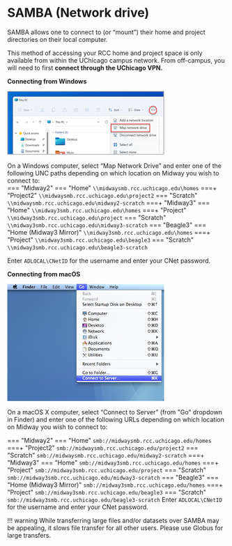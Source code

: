 # SAMBA (Network drive) 

SAMBA allows one to connect to (or “mount”) their home and project directories on their local computer.   

This method of accessing your RCC home and project space is only available from within the UChicago campus network. From off-campus, you will need to first **connect through the UChicago VPN.**

**Connecting from Windows**   


![Map Network Drive](img/data_management/map_network_drive.png)

On a Windows computer, select “Map Network Drive” and enter one of the following UNC paths depending on which location on Midway you wish to connect to:  
=== "Midway2"
    === "Home"
        ```
        \\midwaysmb.rcc.uchicago.edu\homes
        ```
    ===+ "Project2"
        ```
        \\midwaysmb.rcc.uchicago.edu\project2
        ```
    === "Scratch"
        ```
        \\midwaysmb.rcc.uchicago.edu\midway2-scratch
        ```
===+ "Midway3"
    === "Home"
        ```
        \\midway3smb.rcc.uchicago.edu\homes
        ``` 
    ===+ "Project"
        ```
        \\midway3smb.rcc.uchicago.edu\project
        ```
    === "Scratch"
        ```
        \\midway3smb.rcc.uchicago.edu\midway3-scratch
        ```
=== "Beagle3"
    === "Home (Midway3 Mirror)"
        ```
        \\midway3smb.rcc.uchicago.edu\homes
        ``` 
    ===+ "Project"
        ```
        \\midway3smb.rcc.uchicago.edu\beagle3
        ```
    === "Scratch"
        ```
        \\midway3smb.rcc.uchicago.edu\beagle3-scratch
        ```

Enter `ADLOCAL\CNetID` for the username and enter your CNet password.  


**Connecting from macOS**   

![Connect to Server](img/data_management/connect_to_server.jpg)  

On a macOS X computer, select “Connect to Server” (from "Go" dropdown in Finder) and enter one of the following URLs depending on which location on Midway you wish to connect to:  

=== "Midway2"
    === "Home"
        ```
        smb://midwaysmb.rcc.uchicago.edu/homes
        ```
    ===+ "Project2"
        ```
        smb://midwaysmb.rcc.uchicago.edu/project2
        ```
    === "Scratch"
        ```
        smb://midwaysmb.rcc.uchicago.edu/midway2-scratch
        ```
===+ "Midway3"
    === "Home"
        ```
        smb://midway3smb.rcc.uchicago.edu/homes
        ``` 
    ===+ "Project"
        ```
        smb://midway3smb.rcc.uchicago.edu/project
        ```
    === "Scratch"
        ```
        smb://midway3smb.rcc.uchicago.edu/midway3-scratch
        ```
=== "Beagle3"
    === "Home (Midway3 Mirror)"
        ```
        smb://midway3smb.rcc.uchicago.edu/homes
        ``` 
    ===+ "Project"
        ```
        smb://midway3smb.rcc.uchicago.edu/beagle3
        ```
    === "Scratch"
        ```
        smb://midway3smb.rcc.uchicago.edu/beagle3-scratch
        ```
Enter `ADLOCAL\CNetID` for the username and enter your CNet password.  

!!! warning
    While transferring large files and/or datasets over SAMBA may be appealing, it slows file transfer for all other users. Please use Globus for large transfers.